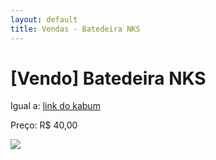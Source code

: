 ```yaml
---
layout: default
title: Vendas - Batedeira NKS
---
```

<div class="page-content wc-container">
  <h1>[Vendo] Batedeira NKS</h1>  
  <p>Igual a: <a href="http://www.kabum.com.br/produto/21667/nks-batedeira-de-mao-tsk-846-inox-mais-voce-220v">link do kabum</a></p>
   <p>Preço: R$ 40,00</p>
    <img src="{{ site.baseurl }}/assets/images/vendas/bate1.jpg" class="img-resposive">
</div>

